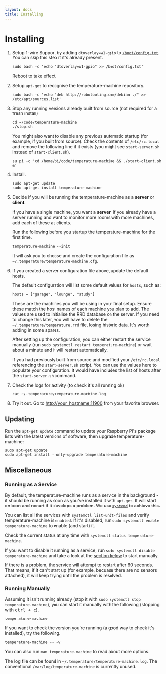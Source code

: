 ```yaml
---
layout: docs
title: Installing
---
```


# Installing

1. Setup 1-wire Support by adding `dtoverlay=w1-gpio` to [`/boot/config.txt`](https://www.raspberrypi.org/documentation/configuration/config-txt/README.md). <span class="bg-danger">You can skip this step if it's already present.</span>
    
    ```
    sudo bash -c 'echo "dtoverlay=w1-gpio" >> /boot/config.txt'
    ```
    
    Reboot to take effect.

1. Setup `apt-get` to recognise the temperature-machine repository.
    ```
    sudo bash -c 'echo "deb http://robotooling.com/debian ./" >> /etc/apt/sources.list'
    ```
1. Stop any running versions already built from source (not required for a fresh install)

    ```
    cd ~/code/temperature-machine   
    ./stop.sh
    ```

    You might also want to disable any previous automatic startup (for example, if you built from source). Check the contents of `/etc/rc.local` and remove the following line if it exists (you might see `start-server.sh` instead of `start-client.sh`).
    
    ```
    su pi -c 'cd /home/pi/code/temperature-machine && ./start-client.sh &'
    ```

1. Install. 
    ```
    sudo apt-get update
    sudo apt-get install temperature-machine
    ```

1. Decide if you will be running the temperature-machine as a **server** or **client**.

    If you have a single machine, you want a **server**. If you already have a server running and want to monitor more rooms with more machines, add each of these as clients.

    Run the following before you startup the temperature-machine for the first time.
    
    ```
    temperature-machine --init
    ```
    
    It will ask you to choose and create the configuration file as `~/.temperature/temperature-machine.cfg`.

1. If you created a server configuration file above, update the default hosts.

    The default configuration will list some default values for `hosts`, such as:

    ```
    hosts = ["garage", "lounge", "study"]
    ```

    These are the machines you will be using in your final setup. <span class="bg-warning">Ensure these match the host names of each machine you plan to add</span>. The values are used to initialise the RRD database on the server. If you need to change this later, you will have to delete the `~/.temperature/temperature.rrd` file, losing historic data. It's worth adding in some spares.

    <p class="bg-warning">
    After setting up the configuration, you can either restart the service manually (run <code>sudo systemctl restart temperature-machine</code>) or wait about a minute and it will restart automatically.
    </p>
    
    If you had previously built from source and modified your `/etc/rc.local` referencing the `start-server.sh` script. You can use the values here to populate your configuration. It would have includes the list of hosts after the `start-server.sh` command. 

1. Check the logs for activity (to check it's all running ok)

    ```
    cat ~/.temperature/temperature-machine.log
    ```

1. Try it out. Go to [http://your_hostname:11900]() from your favorite browser.


## Updating

Run the `apt-get update` command to update your Raspberry Pi's package lists with the latest versions of software, then upgrade temperature-machine:

    sudo apt-get update
    sudo apt-get install --only-upgrade temperature-machine
    
    

## Miscellaneous

### Running as a Service

By default, the temperature-machine runs as a service in the background - it should be running as soon as you've installed it with `apt-get`. It will start on boot and restart if it develops a problem. We use [`systemd`](https://en.wikipedia.org/wiki/Systemd) to achieve this. 

You can list all the services with `systemctl list-unit-files` and verify temperature-machine is `enabled`. If it's disabled, run `sudo systemctl enable temperature-machine` to enable (and start) it.

Check the current status at any time with `systemctl status temperature-machine`.

If you want to disable it running as a service, run `sudo systemctl disable temperature-machine` and take a look at the [section below](#running-manually) to start manually.

<p class="bg-warning">
If there is a problem, the service will attempt to restart after 60 seconds. That means, if it can't start up (for example, becuase there are no sensors attached), it will keep trying until the problem is resolved.
</p>


### Running Manually

Assuming it isn't running already (stop it with `sudo systemctl stop temperature-machine`), you can start it manually with the following (stopping with <kbd>ctrl + c</kbd>).

    temperature-machine
    
If you want to check the version you're running (a good way to check it's installed), try the following.

    temperature-machine -- -v
    
You can also run `man temperature-machine` to read about more options.

<p class="bg-warning">
The log file can be found in <code>~/.temperature/temperature-machine.log</code>. The conventional <code>/var/log/temperature-machine</code> is currently unused.
</p>

